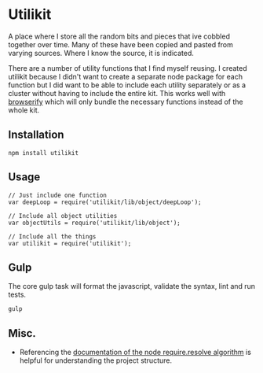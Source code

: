 # Utilikit

A place where I store all the random bits and pieces that ive cobbled together over time. Many of these have been copied and pasted from varying sources. Where I know the source, it is indicated. 

There are a number of utility functions that I find myself reusing. I created utilikit because I didn't want to create a separate node package for each function but I did want to be able to include each utility separately or as a cluster without having to include the entire kit. This works well with [browserify](browserify.org 'browserify') which will only bundle the necessary functions instead of the whole kit.

## Installation

    npm install utilikit

## Usage

    // Just include one function
    var deepLoop = require('utilikit/lib/object/deepLoop');

    // Include all object utilities
    var objectUtils = require('utilikit/lib/object');

    // Include all the things
    var utilikit = require('utilikit');

## Gulp
The core gulp task will format the javascript, validate the syntax, lint and run tests.

    gulp
    
## Misc.

- Referencing the [documentation of the node require.resolve algorithm](http://nodejs.org/api/modules.html#modules_all_together 'node docs: how require works') is helpful for understanding the project structure. 
